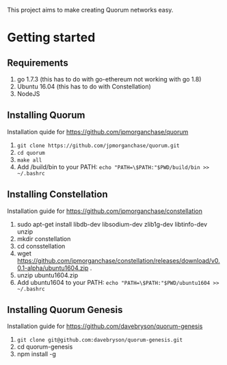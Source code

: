 This project aims to make creating Quorum networks easy.

# Getting started

## Requirements

1. go 1.7.3 (this has to do with go-ethereum not working with go 1.8)
2. Ubuntu 16.04 (this has to do with Constellation)
3. NodeJS

## Installing Quorum

Installation quide for https://github.com/jpmorganchase/quorum

1. `git clone https://github.com/jpmorganchase/quorum.git`
2. `cd quorum`
3. `make all`
4. Add /build/bin to your PATH: `echo "PATH=\$PATH:"$PWD/build/bin >> ~/.bashrc`

## Installing Constellation

Installation guide for https://github.com/jpmorganchase/constellation

1. sudo apt-get install libdb-dev libsodium-dev zlib1g-dev libtinfo-dev unzip
2. mkdir constellation
3. cd consstellation
4. wget https://github.com/jpmorganchase/constellation/releases/download/v0.0.1-alpha/ubuntu1604.zip .
5. unzip ubuntu1604.zip
6. Add ubuntu1604 to your PATH: `echo "PATH=\$PATH:"$PWD/ubuntu1604 >> ~/.bashrc`

## Installing Quorum Genesis

Installation guide for https://github.com/davebryson/quorum-genesis

1. `git clone git@github.com:davebryson/quorum-genesis.git`
2. cd quorum-genesis
3. npm install -g
